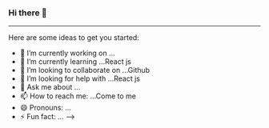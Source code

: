 ### Hi there 👋

---

Here are some ideas to get you started:

- 🔭 I’m currently working on ...
- 🌱 I’m currently learning ...React js
- 👯 I’m looking to collaborate on ...Github
- 🤔 I’m looking for help with ...React js
- 💬 Ask me about ...
- 📫 How to reach me: ...Come to me
- 😄 Pronouns: ...
- ⚡ Fun fact: ...
-->
